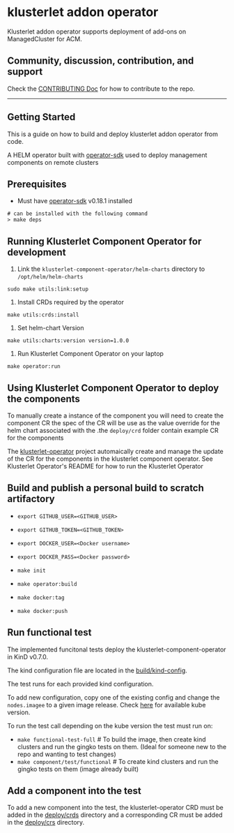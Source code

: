 [comment]: # ( Copyright Contributors to the Open Cluster Management project )

# klusterlet addon operator

Klusterlet addon operator supports deployment of add-ons on ManagedCluster for ACM.

## Community, discussion, contribution, and support

Check the [CONTRIBUTING Doc](CONTRIBUTING.md) for how to contribute to the repo.

------

## Getting Started

This is a guide on how to build and deploy klusterlet addon operator from code.

A HELM operator built with [operator-sdk](https://github.com/operator-framework/operator-sdk) used to deploy management components on remote clusters

## Prerequisites

<!-- Bring this back if we bring back multiarch builds
- Must have [Go v1.12.x](https://golang.org/) installed. _NOTE: v1.13.x will NOT work_

> If you already have 1.13.x install and do not want to overwrite it here is a useful script that will allow you to have both installed simultaneously

```shell
> curl -O https://dl.google.com/go/go1.12.17.darwin-amd64.tar.gz
# may have to add a sudo before the mv
> tar xzf go1.12.17.darwin-amd64.tar.gz && mv go /usr/local/go-1.12.17
> export PATH=/usr/local/go-1.12.17/bin:$PATH
> export GOROOT=/usr/local/go-1.12.17
> go version
go version go1.12.17 darwin/amd64
```
-->

- Must have [operator-sdk](https://github.com/operator-framework/operator-sdk) v0.18.1 installed

```shell
# can be installed with the following command
> make deps
```

## Running Klusterlet Component Operator for development

1. Link the `klusterlet-component-operator/helm-charts` directory to `/opt/helm/helm-charts`

```shell
sudo make utils:link:setup
```

1. Install CRDs required by the operator

```shell
make utils:crds:install
```

1. Set helm-chart Version

```shell
make utils:charts:version version=1.0.0
```

1. Run Klusterlet Component Operator on your laptop

```shell
make operator:run
```

## Using Klusterlet Component Operator to deploy the components

To manually create a instance of the component you will need to create the component CR the spec of the CR will be use as the value override for the helm chart associated with the .the `deploy/crd` folder contain example CR for the components

The [klusterlet-operator](https://github.com/open-cluster-management/endpoint-operator) project automaically create and manage the update of the CR for the components in the klusterlet component operator. See Klusterlet Operator's README for how to run the Klusterlet Operator

## Build and publish a personal build to scratch artifactory

- `export GITHUB_USER=<GITHUB_USER>`
- `export GITHUB_TOKEN=<GITHUB_TOKEN>`
- `export DOCKER_USER=<Docker username>`
- `export DOCKER_PASS=<Docker password>`

- `make init`
- `make operator:build`
- `make docker:tag`
- `make docker:push`

## Run functional test

The implemented funcitonal tests deploy the klusterlet-component-operator in KinD v0.7.0.

The kind configuration file are located in the [build/kind-config](build/kind-config).

The test runs for each provided kind configuration.

To add new configuration, copy one of the existing config and change the `nodes.imagee` to a given image release. Check [here](https://github.com/kubernetes-sigs/kind/releases) for available kube version.

To run the test call depending on the kube version the test must run on:

- `make functional-test-full`      # To build the image, then create kind clusters and run the gingko tests on them.  (Ideal for someone new to the repo and wanting to test changes)
- `make component/test/functional` # To create kind clusters and run the gingko tests on them (image already built)

## Add a component into the test

To add a new component into the test, the klusterlet-operator CRD must be added in the [deploy/crds](deploy/crds) directory and a corresponding CR must be added in the [deploy/crs](deploy/crd) directory.
